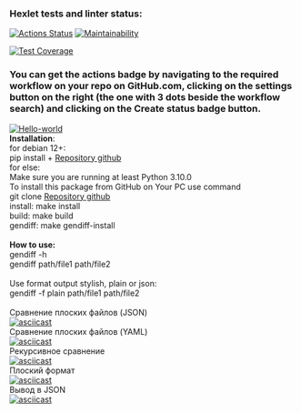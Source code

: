 ### Hexlet tests and linter status:
[![Actions Status](https://github.com/prStudentka/python-project-50/workflows/hexlet-check/badge.svg)](https://github.com/prStudentka/python-project-50/actions)
[![Maintainability](https://api.codeclimate.com/v1/badges/a9ba16b365ab9dae50b6/maintainability)](https://codeclimate.com/github/prStudentka/python-project-50/maintainability)

[![Test Coverage](https://api.codeclimate.com/v1/badges/a9ba16b365ab9dae50b6/test_coverage)](https://codeclimate.com/github/prStudentka/python-project-50/test_coverage)

### You can get the actions badge by navigating to the required workflow on your repo on GitHub.com, clicking on the settings button on the right (the one with 3 dots beside the workflow search) and clicking on the Create status badge button.
[![Hello-world](https://github.com/prStudentka/python-project-50/actions/workflows/hello-world.yml/badge.svg)](https://github.com/prStudentka/python-project-50/actions/workflows/hello-world.yml)
<br>
<b>Installation</b>:<br>
for debian 12+:<br>
pip install + <a href="https://github.com/prStudentka/python-project-50">Repository github</a><br>
for else:<br>
Make sure you are running at least Python 3.10.0 <br>
To install this package from GitHub on Your PC use command <br>
git clone <a href="https://github.com/prStudentka/python-project-50">Repository github</a><br>
install: make install<br>
build: make build<br>
gendiff: make gendiff-install<br>
<br>
<b>How to use:</b><br>
gendiff -h<br>
gendiff path/file1 path/file2<br>
<br>
Use format output stylish, plain or json:<br>
gendiff -f plain path/file1 path/file2<br>
<br>
Сравнение плоских файлов (JSON)<br>
[![asciicast](https://asciinema.org/a/NG3BPBb9rWEpm1T1d8QBSETCP.svg)](https://asciinema.org/a/NG3BPBb9rWEpm1T1d8QBSETCP)
<br>
Сравнение плоских файлов (YAML)<br>
[![asciicast](https://asciinema.org/a/mTf18KOfwj5JRJu2TDoa5h9mQ.svg)](https://asciinema.org/a/mTf18KOfwj5JRJu2TDoa5h9mQ)
<br>
Рекурсивное сравнение<br>
[![asciicast](https://asciinema.org/a/1EqTOrmMtKYMyV7sLpLWuL6x0.svg)](https://asciinema.org/a/1EqTOrmMtKYMyV7sLpLWuL6x0)
<br>
Плоский формат<br>
[![asciicast](https://asciinema.org/a/hmgR0EEisATA0LjHBT0WCKuf2.svg)](https://asciinema.org/a/hmgR0EEisATA0LjHBT0WCKuf2)
<br>
Вывод в JSON<br>
[![asciicast](https://asciinema.org/a/MgRVy3F1Q2bGwEGmoTMQmu0Dq.svg)](https://asciinema.org/a/MgRVy3F1Q2bGwEGmoTMQmu0Dq)
